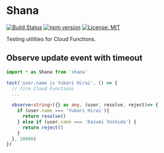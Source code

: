 # Shana

[![Build Status](https://travis-ci.org/starhoshi/Shana.svg?branch=master)](https://travis-ci.org/starhoshi/Shana)
[![npm version](https://badge.fury.io/js/shana.svg)](https://badge.fury.io/js/shana)
[![License: MIT](https://img.shields.io/badge/License-MIT-green.svg)](https://opensource.org/licenses/MIT)

Testing utilities for Cloud Functions.

## Observe update event with timeout

```ts
import * as Shana from 'shana'

test('user.name is Yukari Hirai', () => {
  // fire Cloud Functions
  ...

  observe<string>({} as any, (user, resolve, reject)=> {
    if (user.name === 'Yukari Hirai'){
      return resolve()
    } else if (user.name === 'Kazumi Yoshida') {
      return reject()
    }
  }, 20000)
})
```
